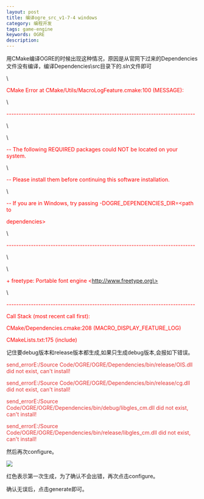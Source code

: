 ```yaml
---
layout: post
title: 编译ogre_src_v1-7-4 windows
category: 编程开发
tags: game-engine
keywords: OGRE
description: 
---
```


 

 

用CMake编译OGRE的时候出现这种情况，原因是从官网下过来的Dependencies文件没有编译，编译Dependencies\\src目录下的.sln文件即可

\
   

<span style="color:#ff0000;">CMake Error at
CMake/Utils/MacroLogFeature.cmake:100 (MESSAGE):</span>

<span style="color:#ff0000;"></span>

\

<span style="color:#ff0000;"></span>

<span
style="color:#ff0000;">-----------------------------------------------------------------------------</span>

\

\

<span style="color:#ff0000;">-- The following REQUIRED packages could
NOT be located on your system.</span>

\

<span style="color:#ff0000;">-- Please install them before continuing
this software installation.</span>

\

<span style="color:#ff0000;">-- If you are in Windows, try
passing -DOGRE\_DEPENDENCIES\_DIR=\<path to</span>

<span style="color:#ff0000;">dependencies\></span>

\

<span style="color:#ff0000;"></span>

<span
style="color:#ff0000;">-----------------------------------------------------------------------------</span>

\

\

<span style="color:#ff0000;">+ freetype: Portable font engine
\<http://www.freetype.org\></span>

\

<span style="color:#ff0000;"></span>

<span
style="color:#ff0000;">-----------------------------------------------------------------------------</span>

<span style="color:#ff0000;">Call Stack (most recent call first):</span>

<span style="color:#ff0000;">CMake/Dependencies.cmake:208
(MACRO\_DISPLAY\_FEATURE\_LOG)</span>

<span style="color:#ff0000;">CMakeLists.txt:175 (include)</span>

 

记住要debug版本和release版本都生成,如果只生成debug版本,会报如下错误。

<span
style="color:#e53333;">send\_errorE:/Source Code/OGRE/OGRE/Dependencies/bin/release/OIS.dll did not exist, can't install!</span>

<span
style="color:#e53333;">send\_errorE:/Source Code/OGRE/OGRE/Dependencies/bin/release/cg.dll did not exist, can't install!</span>

<span
style="color:#e53333;">send\_errorE:/Source Code/OGRE/OGRE/Dependencies/bin/debug/libgles\_cm.dll did not exist, can't install!</span>

<span
style="color:#e53333;">send\_errorE:/Source Code/OGRE/OGRE/Dependencies/bin/release/libgles\_cm.dll did not exist, can't install!</span>

 

 然后再次configure。

![](http://files.note.sdo.com/XbPJ4~kfgoSOwE02I000aM)

红色表示第一次生成，为了确认不会出错，再次点击configure。

 

确认无误后，点击generate即可。

 





